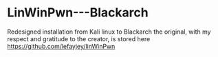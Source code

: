# LinWinPwn---Blackarch
Redesigned installation from Kali linux to Blackarch
the original, with my respect and gratitude to the creator, is stored here https://github.com/lefayjey/linWinPwn
